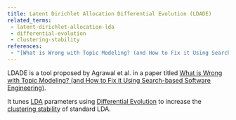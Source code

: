 ```yaml
---
title: Latent Dirichlet Allocation Differential Evolution (LDADE)
related_terms:
 - latent-dirichlet-allocation-lda
 - differential-evolution
 - clustering-stability
references:
 - "[What is Wrong with Topic Modeling? (and How to Fix it Using Search-based Software Engineering)](https://arxiv.org/abs/1608.08176)"
---
```

LDADE is a tool proposed by Agrawal et al. in a paper
titled [What is Wrong with Topic Modeling? (and How to Fix it Using Search-based Software Engineering)](https://arxiv.org/abs/1608.08176).

It tunes [LDA](/terms/latent-dirichlet-allocation-lda) parameters
using
[Differential Evolution](/terms/differential-evolution/) to increase
the [clustering stability](/terms/clustering-stability/) of standard LDA.